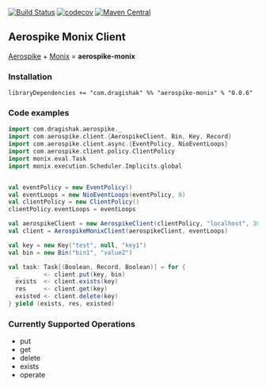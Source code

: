 [![Build Status](https://travis-ci.org/dragisak/aerospike-monix.svg?branch=master)](https://travis-ci.org/dragisak/aerospike-monix)
[![codecov](https://codecov.io/gh/dragisak/aerospike-monix/branch/master/graph/badge.svg)](https://codecov.io/gh/dragisak/aerospike-monix)
[![Maven Central](https://maven-badges.herokuapp.com/maven-central/com.dragishak/aerospike-monix_2.12/badge.svg)](https://maven-badges.herokuapp.com/maven-central/com.dragishak/aerospike-monix_2.12)

## Aerospike Monix Client


[Aerospike](https://www.aerospike.com/) + [Monix](https://monix.io/) = **aerospike-monix**

### Installation

```sbtshell
libraryDependencies += "com.dragishak" %% "aerospike-monix" % "0.0.6"
```

### Code examples

```scala
import com.dragishak.aerospike._
import com.aerospike.client.{AerospikeClient, Bin, Key, Record}
import com.aerospike.client.async.{EventPolicy, NioEventLoops}
import com.aerospike.client.policy.ClientPolicy
import monix.eval.Task
import monix.execution.Scheduler.Implicits.global


val eventPolicy = new EventPolicy()
val eventLoops = new NioEventLoops(eventPolicy, 0)
val clientPolicy = new ClientPolicy()
clientPolicy.eventLoops = eventLoops

val aerospikeClient = new AerospikeClient(clientPolicy, "localhost", 3000)
val client = AerospikeMonixClient(aerospikeClient, eventLoops)

val key = new Key("test", null, "key1")
val bin = new Bin("bin1", "value2")

val task: Task[(Boolean, Record, Boolean)] = for {
  _       <- client.put(key, bin)
  exists  <- client.exists(key)
  res     <- client.get(key)
  existed <- client.delete(key)
} yield (exists, res, existed)

```

### Currently Supported Operations

* put
* get
* delete
* exists
* operate
